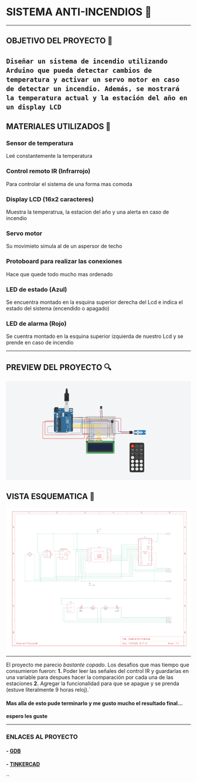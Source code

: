 # SISTEMA ANTI-INCENDIOS 🚨

---

## OBJETIVO DEL PROYECTO 📑
``
Diseñar un sistema de incendio utilizando Arduino que pueda
detectar cambios de temperatura y activar un servo motor en caso de detectar un incendio.
Además, se mostrará la temperatura actual y la estación del año en un display LCD
``
---

## MATERIALES UTILIZADOS 🔧
### Sensor de temperatura
Leé constantemente la temperatura 
### Control remoto IR (Infrarrojo)
Para controlar el sistema de una forma mas comoda
### Display LCD (16x2 caracteres)
 Muestra la temperatrua, la estacion del año y una alerta en caso de incendio
### Servo motor
Su movimieto simula al de un aspersor de techo
### Protoboard para realizar las conexiones
Hace que quede todo mucho mas ordenado
### LED de estado (Azul) 
Se encuentra montado en la esquina superior derecha del Lcd e indica el estado del sistema (encendido o apagado)
### LED de alarma (Rojo) 
Se cuentra montado en la esquina superior izquierda de nuestro Lcd y se prende en caso de incendio 

---

## PREVIEW DEL PROYECTO 🔍
![img](preview.png)

## VISTA ESQUEMATICA 📐
![img](Vistaesquematica.png) 

---
El proyecto me parecio *bastante copado*. Los desafios que mas tiempo que consumieron fueron:
**1.** Poder leer las señales del control IR y guardarlas en una variable para despues hacer la comparación por cada una de las estaciones
**2.**  Agregar la funcionalidad para que se apague y se prenda (estuve literalmente 9 horas reloj).`
#### Mas alla de esto pude terminarlo y me gusto mucho el resultado final...
**espero les guste** 

---

### ENLACES AL PROYECTO
#### - [GDB](https://onlinegdb.com/HAFM3ZeGAx) 
#### - [TINKERCAD](https://onlinegdb.com/HAFM3ZeGAx) 


``
